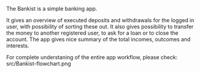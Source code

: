 The Bankist is a simple banking app.

It gives an overview of executed deposits and withdrawals for the logged in user, with possibility of sorting these out.
It also gives possibility to transfer the money to another registered user, to ask for a loan or to close the account.
The app gives nice summary of the total incomes, outcomes and interests.

For complete understaning of the entire app workflow, please check: src/Bankist-flowchart.png
